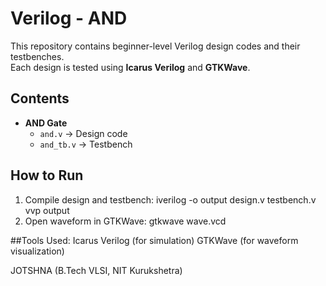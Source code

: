 # Verilog - AND

This repository contains beginner-level Verilog design codes and their testbenches.  
Each design is tested using **Icarus Verilog** and **GTKWave**.

## Contents
- **AND Gate**
  - `and.v` → Design code
  - `and_tb.v` → Testbench

## How to Run
1. Compile design and testbench:
   iverilog -o output design.v testbench.v
   vvp output
2. Open waveform in GTKWave:
   gtkwave wave.vcd

##Tools Used:
Icarus Verilog (for simulation)
GTKWave (for waveform visualization)

JOTSHNA (B.Tech VLSI, NIT Kurukshetra)
